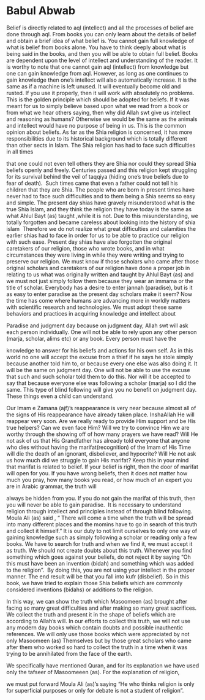Babul Abwab
===========

Belief is directly related to aql (intellect) and all the processes of
belief are done through aql. From books you can only learn about the
details of belief and obtain a brief idea of what belief is. You cannot
gain full knowledge of what is belief from books alone. You have to
think deeply about what is being said in the books, and then you will be
able to obtain full belief. Books are dependent upon the level of
intellect and understanding of the reader. It is worthy to note that one
cannot gain aql (intellect) from knowledge but one can gain knowledge
from aql. However, as long as one continues to gain knowledge then one’s
intellect will also automatically increase. It is the same as if a
machine is left unused. It will eventually become old and rusted. If you
use it properly, then it will work with absolutely no problems. This is
the golden principle which should be adopted for beliefs. If it was
meant for us to simply believe based upon what we read from a book or
from what we hear others saying, then why did Allah swt give us
intellect and reasoning as humans? Otherwise we would be the same as the
animals and intellect would have no purpose of being in us. This is the
common opinion about beliefs. As far as the Shia religion is concerned,
it has more responsibilities due to its historical background which is
totally different than other sects in Islam. The Shia religion has had
to face such difficulties in all times

that one could not even tell others they are Shia nor could they spread
Shia beliefs openly and freely. Centuries passed and this religion kept
struggling for its survival behind the veil of taqqiya (hiding one’s
true beliefs due to fear of death).  Such times came that even a father
could not tell his children that they are Shia. The people who are born
in present times have never had to face such difficulties and to them
being a Shia seems so easy and simple. The present day shias have
gravely misunderstood what is the true Shia Islam, and they think the
religion they have today is the same as what Ahlul Bayt (as) taught
,while it is not. Due to this misunderstanding, we totally forgotten and
became careless about looking into the history of shia islam  Therefore
we do not realize what great difficulties and calamities the earlier
shias had to face in order for us to be able to practice our religion
with such ease. Present day shias have also forgotten the original
caretakers of our religion, those who wrote books, and in what
circumstances they were living in while they were writing and trying to
preserve our religion. We must know if those scholars who came after
those original scholars and caretakers of our religion have done a
proper job in relating to us what was originally written and taught by
Ahlul Bayt (as) and we must not just simply follow them because they
wear an immama or the title of scholar. Everybody has a desire to enter
jannah (paradise), but is it as easy to enter paradise as the present
day scholars make it seem? Now the time has come where humans are
advancing more in worldly matters with scientific research and
technologies. We must adopt these same behaviors and practices in
acquiring knowledge and intellect about

Paradise and judgment day because on judgment day, Allah swt will ask
each person individually. One will not be able to rely upon any other
person (marja, scholar, alims etc) or any book. Every person must have
the

knowledge to answer for his beliefs and actions for his own self. As in
this world no one will accept the excuse from a thief if he says he
stole simply because another told him to, or because every one else was
also doing it. It will be the same on judgment day. One will not be able
to use the excuse that such and such scholar told them to do this. Nor
will it be accepted to say that because everyone else was following a
scholar (marja) so I did the same. This type of blind following will
give you no benefit on judgment day.  These things even a child can
understand.

Our Imam e Zamana (ajf)’s reappearance is very near because almost all
of the signs of His reappearance have already taken place. InshaAllah
He will reappear very soon. Are we really ready to provide Him support
and be His true helpers? Can we even face Him? Will we try to convince
Him we are worthy through the showing off of how many prayers we have
read? Will He not ask of us that His Grandfather has already told
everyone that anyone who dies without having the marifat(recognition) of
the Imam of His Time will die the death of an ignorant, disbeliever, and
hypocrite? Will He not ask us how much did we struggle to gain His
marifat? Keep this in your mind that marifat is related to belief. If
your belief is right, then the door of marifat will open for you. If you
have wrong beliefs, then it does not matter how much you pray, how many
books you read, or how much of an expert you are in Arabic grammar, the
truth will

always be hidden from you. If you do not gain the marifat of this truth,
then you will never be able to gain paradise.  It is necessary to
understand religion through intellect and principles instead of through
blind following. Moula Ali (as) said , “ There will come a time when the
truth will be spread into many different places and the momins have to
go in search of this truth and collect it himself.” It is our duty to
not limit ourselves to only one way of gaining knowledge such as simply
following a scholar or reading only a few books. We have to search for
truth and when we find it, we must accept it as truth. We should not
create doubts about this truth. Whenever you find something which goes
against your beliefs, do not reject it by saying “Oh this must have been
an invention (bidah) and something which was added to the religion”.  By
doing this, you are not using your intellect in the proper manner. The
end result will be that you fall into kufr (disbelief). So in this book,
we have tried to explain those Shia beliefs which are commonly
considered inventions (bidahs) or additions to the religion.

In this way, we can show the truth which Masoomeen (as) brought after
facing so many great difficulties and after making so many great
sacrifices. We collect the truth and present it in the shape of beliefs
which are according to Allah’s will. In our efforts to collect this
truth, we will not use any modern day books which contain doubts and
possible inauthentic references. We will only use those books which were
appreciated by not only Masoomeen (as) Themselves but by those great
scholars who came after them who worked so hard to collect the truth in
a time when it was trying to be annihilated from the face of the earth.

We specifically have mentioned Quran, and for its explanation we have
used only the tafseer of Masoomeeen (as). For the explanation of
religion,

we must put forward Moula Ali (as)’s saying “He who thinks religion is
only for superficial purposes or only for debate is not a student of
religion”.


